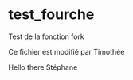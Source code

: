 # test_fourche
Test de la fonction fork

Ce fichier est modifié par Timothée

Hello there Stéphane

